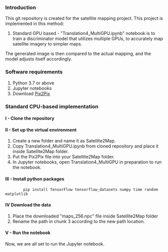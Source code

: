 ### **Introduction**
This git repository is created for the satellite mapping project. This project is implemented in this method:
1. Standard GPU based - "Translation4_MultiGPU.ipynb" notebook is to train a discriminator model that utilizes multiple GPUs, to accurately map satellite imagery to simpler maps. 

The generated image is then compared to the actual mapping, and the model adjusts itself accordingly.

### **Software requirements**
1. Python 3.7 or above
2. Jupyter notebooks
3. Download [Pix2Pix](https://gmuedu.sharepoint.com/sites/REU-GRP/Shared%20Documents/General/Image%20Mapping/maps_256.npz)

### **Standard CPU-based implementation**

#### **I - Clone the repository**

#### **II - Set up the virtual environment**
1. Create a new folder and name it as Satellite2Map.
2. Copy Translation4_MultiGPU.ipynb from cloned repository and place it inside Satellite2Map folder.
3. Put the Pix2Pix file into your Satellite2Map folder.
4. In Jupyter notebooks, open Translation4_MultiGPU in preparation to run the notebook. 

#### **III - Install python packages**
      
            pip install TensorFlow tensorflow_datasets numpy time random matplotlib       

#### **IV Download the data**
1. Place the downloaded "maps_256.npc" file inside Satellite2Map folder
2. Rename the path in chunk 3 according to the new path location.

#### **V - Run the notebook**
Now, we are all set to run the Jupyter notebook.
